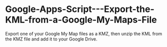 # Google-Apps-Script---Export-the-KML-from-a-Google-My-Maps-File

Export one of your Google My Map files as a KMZ, then unzip the KML from the KMZ file and add it to your Google Drive.

